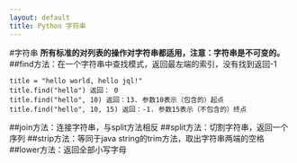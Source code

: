 ```yaml
---
layout: default
title: Python 字符串
---
```

<meta http-equiv="Content-Type" content="text/html; charset=utf-8" />
<link rel="stylesheet" href="http://yandex.st/highlightjs/7.1/styles/default.min.css">
<script src="http://yandex.st/highlightjs/7.1/highlight.min.js"></script>
<script>hljs.initHighlightingOnLoad();</script>
<link rel="stylesheet" href="/css/pygments.css">
<link rel="stylesheet" href="/css/syntax.css">



#字符串
**所有标准的对列表的操作对字符串都适用，注意：字符串是不可变的。**
##find方法：在一个字符串中查找模式，返回最左端的索引，没有找到返回-1

```
title = "hello world, hello jql!"
title.find("hello") 返回： 0
title.find("hello", 10) 返回：13. 参数10表示（包含的）起点
title.find("hello", 10, 15) 返回：-1. 参数15表示（不包含的）终点

```

##join方法：连接字符串，与split方法相反
##split方法：切割字符串，返回一个序列
##strip方法：等同于java string的trim方法，取出字符串两端的空格
##lower方法：返回全部小写字母















